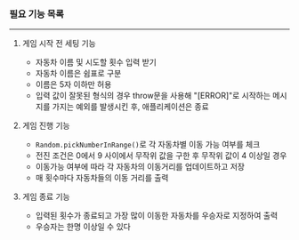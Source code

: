 ### 필요 기능 목록

---

1. 게임 시작 전 세팅 기능

   - 자동차 이름 및 시도할 횟수 입력 받기
   - 자동차 이름은 쉼표로 구분
   - 이름은 5자 이하만 허용
   - 입력 값이 잘못된 형식의 경우 throw문을 사용해 "[ERROR]"로 시작하는 메시지를 가지는 예외를 발생시킨 후, 애플리케이션은 종료

2. 게임 진행 기능

   - `Random.pickNumberInRange()`로 각 자동차별 이동 가능 여부를 체크
   - 전진 조건은 0에서 9 사이에서 무작위 값을 구한 후 무작위 값이 4 이상일 경우
   - 이동가능 여부에 따라 각 자동차의 이동거리를 업데이트하고 저장
   - 매 횟수마다 자동차들의 이동 거리를 출력

3. 게임 종료 기능

   - 입력된 횟수가 종료되고 가장 많이 이동한 자동차를 우승자로 지정하여 출력
   - 우승자는 한명 이상일 수 있다
